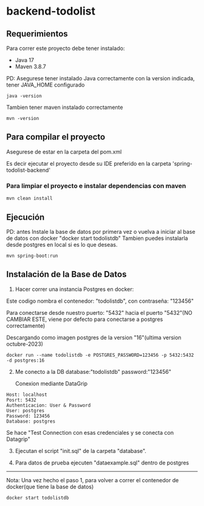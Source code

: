 # backend-todolist

## Requerimientos

Para correr este proyecto debe tener instalado:

- Java 17
- Maven 3.8.7

PD: Asegurese tener instalado Java correctamente con la version indicada, tener JAVA_HOME configurado
```
java -version
```
Tambien tener maven instalado correctamente

```
mvn -version
```

## Para compilar el proyecto
Asegurese de estar en la carpeta del pom.xml

Es decir ejecutar el proyecto desde su IDE preferido en la carpeta 'spring-todolist-backend'


### Para limpiar el proyecto e instalar dependencias con maven
```
mvn clean install
```

## Ejecución

PD: antes Instale la base de datos por primera vez o vuelva a iniciar al base de datos con docker "docker start todolistdb"
Tambien puedes instalarla desde postgres en local si es lo que deseas.
```
mvn spring-boot:run
```

## Instalación de la Base de Datos

1. Hacer correr una instancia Postgres en docker:

Este codigo nombra el contenedor: "todolistdb", con contraseña: "123456"

Para conectarse desde nuestro puerto: "5432" hacia el puerto "5432"(NO CAMBIAR ESTE, viene por defecto para conectarse a postgres correctamente)

Descargando como imagen postgres de la version "16"(ultima version octubre-2023)


```
docker run --name todolistdb -e POSTGRES_PASSWORD=123456 -p 5432:5432 -d postgres:16
```

2. Me conecto a la DB database:"todolistdb" password:"123456"

   Conexion mediante DataGrip
```
Host: localhost
Posrt: 5432
Authenticacion: User & Password
User: postgres
Password: 123456
Database: postgres
```
Se hace "Test Connection con esas credenciales y se conecta con Datagrip"


3. Ejecutan el script "init.sql" de la carpeta "database".

4. Para datos de prueba ejecuten "dataexample.sql" dentro de postgres
---

Nota: Una vez hecho el paso 1, para volver a correr el contenedor de docker(que tiene la base de datos)

```
docker start todolistdb
```